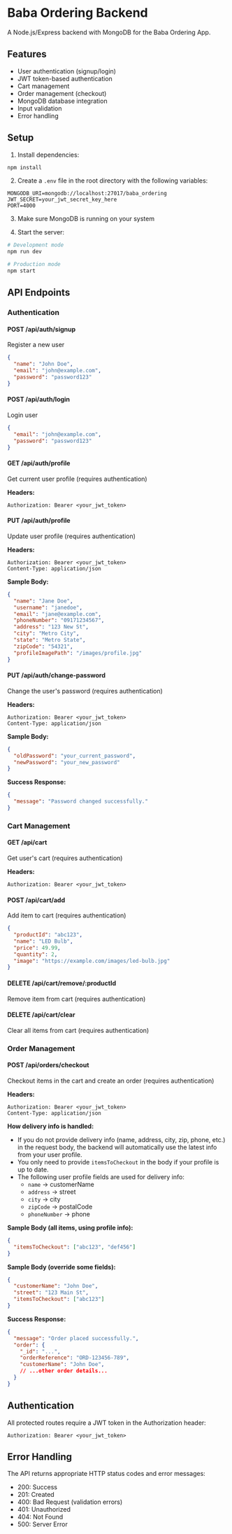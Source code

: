 # Baba Ordering Backend

A Node.js/Express backend with MongoDB for the Baba Ordering App.

## Features

- User authentication (signup/login)
- JWT token-based authentication
- Cart management
- Order management (checkout)
- MongoDB database integration
- Input validation
- Error handling

## Setup

1. Install dependencies:
```bash
npm install
```

2. Create a `.env` file in the root directory with the following variables:
```
MONGODB_URI=mongodb://localhost:27017/baba_ordering
JWT_SECRET=your_jwt_secret_key_here
PORT=4000
```

3. Make sure MongoDB is running on your system

4. Start the server:
```bash
# Development mode
npm run dev

# Production mode
npm start
```

## API Endpoints

### Authentication

#### POST /api/auth/signup
Register a new user
```json
{
  "name": "John Doe",
  "email": "john@example.com",
  "password": "password123"
}
```

#### POST /api/auth/login
Login user
```json
{
  "email": "john@example.com",
  "password": "password123"
}
```

#### GET /api/auth/profile
Get current user profile (requires authentication)

**Headers:**
```
Authorization: Bearer <your_jwt_token>
```

#### PUT /api/auth/profile
Update user profile (requires authentication)

**Headers:**
```
Authorization: Bearer <your_jwt_token>
Content-Type: application/json
```
**Sample Body:**
```json
{
  "name": "Jane Doe",
  "username": "janedoe",
  "email": "jane@example.com",
  "phoneNumber": "09171234567",
  "address": "123 New St",
  "city": "Metro City",
  "state": "Metro State",
  "zipCode": "54321",
  "profileImagePath": "/images/profile.jpg"
}
```

#### PUT /api/auth/change-password
Change the user's password (requires authentication)

**Headers:**
```
Authorization: Bearer <your_jwt_token>
Content-Type: application/json
```
**Sample Body:**
```json
{
  "oldPassword": "your_current_password",
  "newPassword": "your_new_password"
}
```
**Success Response:**
```json
{
  "message": "Password changed successfully."
}
```

### Cart Management

#### GET /api/cart
Get user's cart (requires authentication)

**Headers:**
```
Authorization: Bearer <your_jwt_token>
```

#### POST /api/cart/add
Add item to cart (requires authentication)
```json
{
  "productId": "abc123",
  "name": "LED Bulb",
  "price": 49.99,
  "quantity": 2,
  "image": "https://example.com/images/led-bulb.jpg"
}
```

#### DELETE /api/cart/remove/:productId
Remove item from cart (requires authentication)

#### DELETE /api/cart/clear
Clear all items from cart (requires authentication)

### Order Management

#### POST /api/orders/checkout
Checkout items in the cart and create an order (requires authentication)

**Headers:**
```
Authorization: Bearer <your_jwt_token>
Content-Type: application/json
```

**How delivery info is handled:**
- If you do not provide delivery info (name, address, city, zip, phone, etc.) in the request body, the backend will automatically use the latest info from your user profile.
- You only need to provide `itemsToCheckout` in the body if your profile is up to date.
- The following user profile fields are used for delivery info:
  - `name` → customerName
  - `address` → street
  - `city` → city
  - `zipCode` → postalCode
  - `phoneNumber` → phone

**Sample Body (all items, using profile info):**
```json
{
  "itemsToCheckout": ["abc123", "def456"]
}
```

**Sample Body (override some fields):**
```json
{
  "customerName": "John Doe",
  "street": "123 Main St",
  "itemsToCheckout": ["abc123"]
}
```

**Success Response:**
```json
{
  "message": "Order placed successfully.",
  "order": {
    "_id": "...",
    "orderReference": "ORD-123456-789",
    "customerName": "John Doe",
    // ...other order details...
  }
}
```

## Authentication

All protected routes require a JWT token in the Authorization header:
```
Authorization: Bearer <your_jwt_token>
```

## Error Handling

The API returns appropriate HTTP status codes and error messages:
- 200: Success
- 201: Created
- 400: Bad Request (validation errors)
- 401: Unauthorized
- 404: Not Found
- 500: Server Error 